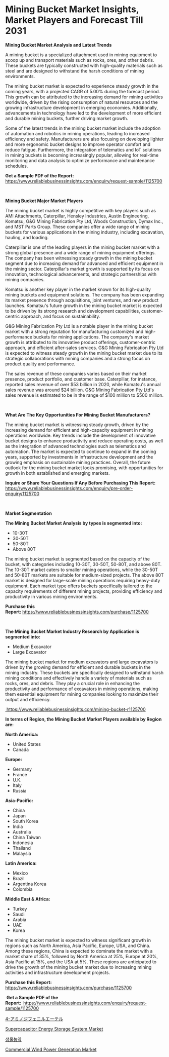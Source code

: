 <p><h1>Mining Bucket Market Insights, Market Players and Forecast Till 2031</h1></p><p><strong>Mining Bucket Market Analysis and Latest Trends</strong></p>
<p><p>A mining bucket is a specialized attachment used in mining equipment to scoop up and transport materials such as rocks, ores, and other debris. These buckets are typically constructed with high-quality materials such as steel and are designed to withstand the harsh conditions of mining environments.</p><p>The mining bucket market is expected to experience steady growth in the coming years, with a projected CAGR of 5.00% during the forecast period. This growth can be attributed to the increasing demand for mining activities worldwide, driven by the rising consumption of natural resources and the growing infrastructure development in emerging economies. Additionally, advancements in technology have led to the development of more efficient and durable mining buckets, further driving market growth.</p><p>Some of the latest trends in the mining bucket market include the adoption of automation and robotics in mining operations, leading to increased efficiency and safety. Manufacturers are also focusing on developing lighter and more ergonomic bucket designs to improve operator comfort and reduce fatigue. Furthermore, the integration of telematics and IoT solutions in mining buckets is becoming increasingly popular, allowing for real-time monitoring and data analysis to optimize performance and maintenance schedules.</p></p>
<p><strong>Get a Sample PDF of the Report:&nbsp;</strong> <a href="https://www.reliablebusinessinsights.com/enquiry/request-sample/1125700">https://www.reliablebusinessinsights.com/enquiry/request-sample/1125700</a></p>
<p>&nbsp;</p>
<p><strong>Mining Bucket Major Market Players</strong></p>
<p><p>The mining bucket market is highly competitive with key players such as AMI Attachments, Caterpillar, Hensley Industries, Austin Engineering, Komatsu, G&G Mining Fabrication Pty Ltd, Woods Construction, Dymax Inc., and MST Parts Group. These companies offer a wide range of mining buckets for various applications in the mining industry, including excavation, hauling, and loading.</p><p>Caterpillar is one of the leading players in the mining bucket market with a strong global presence and a wide range of mining equipment offerings. The company has been witnessing steady growth in the mining bucket segment due to increasing demand for advanced and efficient equipment in the mining sector. Caterpillar's market growth is supported by its focus on innovation, technological advancements, and strategic partnerships with mining companies.</p><p>Komatsu is another key player in the market known for its high-quality mining buckets and equipment solutions. The company has been expanding its market presence through acquisitions, joint ventures, and new product launches. Komatsu's future growth in the mining bucket market is expected to be driven by its strong research and development capabilities, customer-centric approach, and focus on sustainability.</p><p>G&G Mining Fabrication Pty Ltd is a notable player in the mining bucket market with a strong reputation for manufacturing customized and high-performance buckets for mining applications. The company's market growth is attributed to its innovative product offerings, customer-centric approach, and efficient after-sales services. G&G Mining Fabrication Pty Ltd is expected to witness steady growth in the mining bucket market due to its strategic collaborations with mining companies and a strong focus on product quality and performance.</p><p>The sales revenue of these companies varies based on their market presence, product portfolio, and customer base. Caterpillar, for instance, reported sales revenue of over $53 billion in 2020, while Komatsu's annual sales revenue was around $24 billion. G&G Mining Fabrication Pty Ltd's sales revenue is estimated to be in the range of $100 million to $500 million.</p></p>
<p>&nbsp;</p>
<p><strong>What Are The Key Opportunities For Mining Bucket Manufacturers?</strong></p>
<p><p>The mining bucket market is witnessing steady growth, driven by the increasing demand for efficient and high-capacity equipment in mining operations worldwide. Key trends include the development of innovative bucket designs to enhance productivity and reduce operating costs, as well as the integration of advanced technologies such as telematics and automation. The market is expected to continue to expand in the coming years, supported by investments in infrastructure development and the growing emphasis on sustainable mining practices. Overall, the future outlook for the mining bucket market looks promising, with opportunities for growth in both established and emerging markets.</p></p>
<p><strong>Inquire or Share Your Questions If Any Before Purchasing This Report:</strong> <a href="https://www.reliablebusinessinsights.com/enquiry/pre-order-enquiry/1125700">https://www.reliablebusinessinsights.com/enquiry/pre-order-enquiry/1125700</a></p>
<p>&nbsp;</p>
<p><strong>Market Segmentation</strong></p>
<p><strong>The Mining Bucket Market Analysis by types is segmented into:</strong></p>
<p><ul><li>10-30T</li><li>30-50T</li><li>50-80T</li><li>Above 80T</li></ul></p>
<p><p>The mining bucket market is segmented based on the capacity of the bucket, with categories including 10-30T, 30-50T, 50-80T, and above 80T. The 10-30T market caters to smaller mining operations, while the 30-50T and 50-80T markets are suitable for medium-sized projects. The above 80T market is designed for large-scale mining operations requiring heavy-duty equipment. Each market type offers buckets specifically tailored to the capacity requirements of different mining projects, providing efficiency and productivity in various mining environments.</p></p>
<p><strong>Purchase this Report:&nbsp;</strong><a href="https://www.reliablebusinessinsights.com/purchase/1125700">https://www.reliablebusinessinsights.com/purchase/1125700</a></p>
<p>&nbsp;</p>
<p><strong>The Mining Bucket Market Industry Research by Application is segmented into:</strong></p>
<p><ul><li>Medium Excavator</li><li>Large Excavator</li></ul></p>
<p><p>The mining bucket market for medium excavators and large excavators is driven by the growing demand for efficient and durable buckets in the mining industry. These buckets are specifically designed to withstand harsh mining conditions and effectively handle a variety of materials such as rocks, ores, and debris. They play a crucial role in enhancing the productivity and performance of excavators in mining operations, making them essential equipment for mining companies looking to maximize their output and efficiency.</p></p>
<p><a href="https://www.reliablebusinessinsights.com/mining-bucket-r1125700">&nbsp;https://www.reliablebusinessinsights.com/mining-bucket-r1125700</a></p>
<p><strong>In terms of Region, the Mining Bucket Market Players available by Region are:</strong></p>
<p>
    <p> <strong> North America: </strong>
        <ul>
            <li>United States</li>
            <li>Canada</li>
        </ul>
        </p> 
    <p> <strong> Europe: </strong>
        <ul>
            <li>Germany</li>
            <li>France</li>
            <li>U.K.</li>
            <li>Italy</li>
            <li>Russia</li>
        </ul>
        </p> 
    <p> <strong> Asia-Pacific: </strong>
        <ul>
            <li>China</li>
            <li>Japan</li>
            <li>South Korea</li>
            <li>India</li>
            <li>Australia</li>
            <li>China Taiwan</li>
            <li>Indonesia</li>
            <li>Thailand</li>
            <li>Malaysia</li>
        </ul>
        </p> 
    <p> <strong> Latin America: </strong>
        <ul>
            <li>Mexico</li>
            <li>Brazil</li>
            <li>Argentina Korea</li>
            <li>Colombia</li>
        </ul>
        </p> 
    <p> <strong> Middle East & Africa: </strong>
        <ul>
            <li>Turkey</li>
            <li>Saudi</li>
            <li>Arabia</li>
            <li>UAE</li>
            <li>Korea</li>
        </ul>
    </p>
    </p>
<p><p>The mining bucket market is expected to witness significant growth in regions such as North America, Asia Pacific, Europe, USA, and China. Among these regions, China is expected to dominate the market with a market share of 35%, followed by North America at 25%, Europe at 20%, Asia Pacific at 15%, and the USA at 5%. These regions are anticipated to drive the growth of the mining bucket market due to increasing mining activities and infrastructure development projects.</p></p>
<p><strong>Purchase this Report: </strong><a href="https://www.reliablebusinessinsights.com/purchase/1125700">https://www.reliablebusinessinsights.com/purchase/1125700</a></p>
<p>&nbsp;<strong>Get a Sample PDF of the Report:&nbsp;&nbsp;</strong><a href="https://www.reliablebusinessinsights.com/enquiry/request-sample/1125700">https://www.reliablebusinessinsights.com/enquiry/request-sample/1125700</a></p>
<p><strong></strong></p>
<p><p><a href="https://github.com/SantosDicki04/Market-Research-Report-List-2/blob/main/7332060152090.md">4-アミノジフェニルエーテル</a></p><p><a href="https://github.com/singletonthaxterkelliehr2df/Market-Research-Report-List-3/blob/main/supercapacitor-energy-storage-system-market.md">Supercapacitor Energy Storage System Market</a></p><p><a href="https://github.com/fredrickeglers/Market-Research-Report-List-2/blob/main/7311475161986.md">생물농약</a></p><p><a href="https://github.com/ashman753/Market-Research-Report-List-1/blob/main/commercial-wind-power-generation-market.md">Commercial Wind Power Generation Market</a></p></p>